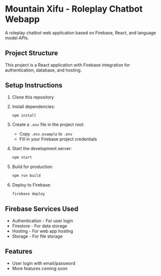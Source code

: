 # Mountain Xifu - Roleplay Chatbot Webapp

A roleplay chatbot web application based on Firebase, React, and language model APIs.

## Project Structure

This project is a React application with Firebase integration for authentication, database, and hosting.

## Setup Instructions

1. Clone this repository
2. Install dependencies:
   ```bash
   npm install
   ```
3. Create a `.env` file in the project root:
   - Copy `.env.example` to `.env`
   - Fill in your Firebase project credentials

4. Start the development server:
   ```bash
   npm start
   ```

5. Build for production:
   ```bash
   npm run build
   ```

6. Deploy to Firebase:
   ```bash
   firebase deploy
   ```

## Firebase Services Used
- Authentication - For user login
- Firestore - For data storage
- Hosting - For web app hosting
- Storage - For file storage

## Features
- User login with email/password
- More features coming soon